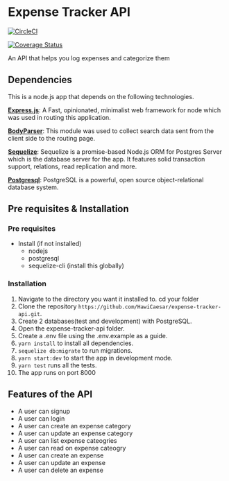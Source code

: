 # Expense Tracker API

[![CircleCI](https://circleci.com/gh/HawiCaesar/expense-tracker-api/tree/master.svg?style=svg)](https://circleci.com/gh/HawiCaesar/expense-tracker-api/tree/develop)

[![Coverage Status](https://coveralls.io/repos/github/HawiCaesar/expense-tracker-api/badge.svg?branch=master)](https://coveralls.io/github/HawiCaesar/expense-tracker-api?branch=master)

An API that helps you log expenses and categorize them

## Dependencies

This is a node.js app that depends on the following technologies.

[**Express.js**](https://expressjs.com/): A Fast, opinionated, minimalist web framework for node which was used in routing this application.

[**BodyParser**](https://github.com/expressjs/body-parser): This module was used to collect search data sent from the client side to the routing page.

[**Sequelize**](https://www.sequelizejs.com): Sequelize is a promise-based Node.js ORM for Postgres Server which is the database server for the app. It features solid transaction support, relations, read replication and more.

[**Postgresql**](https://www.postgresql.org/): PostgreSQL is a powerful, open source object-relational database system.

## Pre requisites & Installation

### Pre requisites

- Install (if not installed)
  - nodejs
  - postgresql
  - sequelize-cli (install this globally)

### Installation

1. Navigate to the directory you want it installed to. cd your folder
2. Clone the repository `https://github.com/HawiCaesar/expense-tracker-api.git`.
3. Create 2 databases(test and development) with PostgreSQL.
4. Open the expense-tracker-api folder.
5. Create a .env file using the .env.example as a guide.
6. `yarn install` to install all dependencies.
7. `sequelize db:migrate` to run migrations.
8. `yarn start:dev` to start the app in development mode.
9. `yarn test` runs all the tests.
10. The app runs on port 8000

## Features of the API

- A user can signup
- A user can login
- A user can create an expense category
- A user can update an expense category
- A user can list expense cateogries
- A user can read on expense cateogry
- A user can create an expense
- A user can update an expense
- A user can delete an expense
